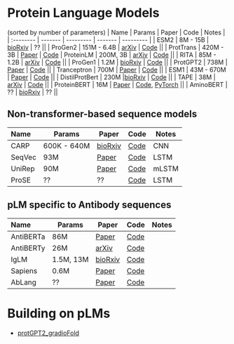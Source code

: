 # Protein Language Models
(sorted by number of parameters)
| Name | Params | Paper | Code | Notes |
| :-------- | -------  | --------- | ------- | --------- |
| ESM2 | 8M - 15B | [bioRxiv](https://www.biorxiv.org/content/10.1101/2022.07.20.500902v1) | ?? ||
| ProGen2 | 151M - 6.4B | [arXiv](https://arxiv.org/abs/2206.13517) | [Code](https://github.com/salesforce/progen/tree/main/progen2) ||
| ProtTrans | 420M - 3B | [Paper](https://ieeexplore.ieee.org/document/9477085/) | [Code](https://github.com/agemagician/ProtTrans)
| ProteinLM | 200M, 3B | [arXiv](https://arxiv.org/abs/2108.07435) | [Code](https://github.com/THUDM/ProteinLM) ||
| RITA | 85M - 1.2B | [arXiv](https://arxiv.org/abs/2205.05789) | [Code](https://github.com/lightonai/RITA) ||
| ProGen1 | 1.2M | [bioRxiv](https://www.biorxiv.org/content/10.1101/2020.03.07.982272v2) | [Code](https://github.com/salesforce/progen) ||
| ProtGPT2 | 738M | [Paper](https://www.nature.com/articles/s41467-022-32007-7) | [Code](https://huggingface.co/nferruz/ProtGPT2) ||
| Tranceptron | 700M | [Paper](https://proceedings.mlr.press/v162/notin22a.html) | [Code](https://github.com/OATML-Markslab/Tranception) ||
| ESM1 | 43M - 670M | [Paper](https://www.pnas.org/doi/10.1073/pnas.2016239118) | [Code](https://github.com/facebookresearch/esm) ||
| DistilProtBert | 230M |[bioRxiv](https://www.biorxiv.org/content/early/2022/05/10/2022.05.09.491157) | [Code](https://github.com/yarongef/DistilProtBert) ||
| TAPE | 38M | [arXiv](https://arxiv.org/abs/1906.08230) | [Code](https://github.com/songlab-cal/tape) ||
| ProteinBERT | 16M | [Paper](https://doi.org/10.1093/bioinformatics/btac020) | [Code](https://github.com/nadavbra/protein_bert), [PyTorch](https://github.com/lucidrains/protein-bert-pytorch) ||
| AminoBERT | ?? | [bioRxiv](https://www.biorxiv.org/content/10.1101/2021.08.02.454840v1) |  ?? ||

## Non-transformer-based sequence models
| Name | Params | Paper | Code | Notes |
| :-------- | -------  | --------- | ------- | --------- |
| CARP | 600K - 640M  | [bioRxiv](https://www.biorxiv.org/content/10.1101/2022.05.19.492714v2) | [Code](https://github.com/microsoft/protein-sequence-models)| CNN |
| SeqVec | 93M | [Paper](https://bmcbioinformatics.biomedcentral.com/articles/10.1186/s12859-019-3220-8) | [Code](https://github.com/mheinzinger/SeqVec)| LSTM |
| UniRep | 90M | [Paper](https://www.nature.com/articles/s41592-019-0598-1)| [Code](https://github.com/churchlab/UniRep)| mLSTM |
| ProSE | ?? | ?? | [Code](https://github.com/tbepler/prose) | LSTM |

## pLM specific to Antibody sequences
| Name | Params | Paper | Code | Notes |
| :-------- | -------  | --------- | ------- | --------- |
| AntiBERTa | 86M | [Paper](https://www.sciencedirect.com/science/article/pii/S2666389922001052) | [Code](https://github.com/alchemab/antiberta) ||
| AntiBERTy | 26M | [arXiv](https://arxiv.org/abs/2112.07782) | [Code](https://pypi.org/project/antiberty) ||
| IgLM |1.5M, 13M| [bioRxiv](https://www.biorxiv.org/content/10.1101/2021.12.13.472419v1.full) | [Code](https://github.com/Graylab/IgLM) ||
| Sapiens | 0.6M | [Paper](https://www.tandfonline.com/doi/full/10.1080/19420862.2021.2020203) | [Code](https://github.com/Merck/BioPhi) ||
| AbLang | ?? | [Paper](https://academic.oup.com/bioinformaticsadvances/article/2/1/vbac046/6609807) | [Code](https://github.com/oxpig/AbLang) ||

# Building on pLMs
- [protGPT2_gradioFold](https://huggingface.co/spaces/Gradio-Blocks/protGPT2_gradioFold) 
